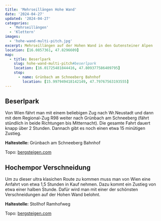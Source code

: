 ```yaml
---
title: 'Mehrseillängen Hohe Wand'
date: '2024-04-27'
updated: '2024-04-27'
categories:
  - 'Mehrseillängen'
  - 'Klettern'
images: 
  - 'hohe-wand-multi-pitch.jpg'
excerpt: Mehrseillängen auf der Hohen Wand in den Gutensteiner Alpen
location: [16.0857361, 47.8296609]
map:
  - title: Beserlpark
    slug: hohe-wand-multi-pitch#beserlpark
    location: [16.01725481844416, 47.809377586409795]
    stop:
      - name: Grünbach am Schneeberg Bahnhof
        location: [15.997949418142149, 47.79767563193555]
---
```


## Beserlpark

Von Wien fährt man mit einem beliebigen Zug nach Wr.Neustadt und dann mit dem Regional-Zug R98 weiter nach Grünbach am Schneeberg (fährt stündlich in beide Richtungen bis Mitternacht). Die gesamte Fahrt dauert knapp über 2 Stunden. Dannach gibt es noch einen etwa 15 minütigen Zustieg.

**Haltestelle:** Grünbach am Schneeberg Bahnhof

Topo: [bergsteigen.com](https://www.bergsteigen.com/touren/klettern/beserlpark-hohe-wand/)

## Hochempor Verschneidung

Um zu dieser ultra klasichen Route zu kommen muss man von Wien eine Anfahrt von etwa 1,5 Stunden in Kauf nehmen. Dazu kommt ein Zustieg von etwa einer halben Stunde. Dafür wird man mit einer der schönsten Verschneidungen auf der Hohen Wand belohnt.

**Haltestelle:** Stollhof Ramhofweg

Topo: [bergsteigen.com](https://www.bergsteigen.com/touren/klettern/hochempor-verschneidung-hohe-wand/)
